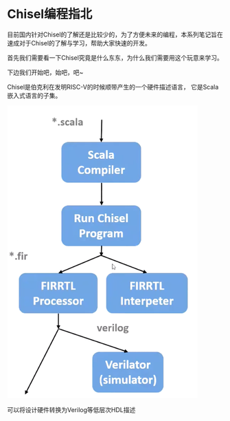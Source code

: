 # Chisel编程指北

目前国内针对Chisel的了解还是比较少的，为了方便未来的编程，本系列笔记旨在速成对于Chisel的了解与学习，帮助大家快速的开发。

首先我们需要看一下Chisel究竟是什么东东，为什么我们需要用这个玩意来学习。

下边我们开始吧，始吧，吧~


Chisel是伯克利在发明RISC-V的时候顺带产生的一个硬件描述语言， 它是Scala嵌入式语言的子集。

![alt text](image/1.png)

可以将设计硬件转换为Verilog等低层次HDL描述

